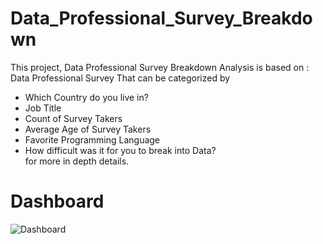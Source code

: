 # Data_Professional_Survey_Breakdown
This project, Data Professional Survey Breakdown Analysis is based on : <br />
Data Professional Survey That can be categorized by 
* Which Country do you live in?
* Job Title  
* Count of Survey Takers 
* Average Age of Survey Takers 
* Favorite Programming Language 
* How difficult was it for you to break into Data?  <br />for more in depth details.
# Dashboard
![Dashboard](https://user-images.githubusercontent.com/46131983/220823185-2695bfb2-ef55-4f68-9229-ead2bc11f227.png)

